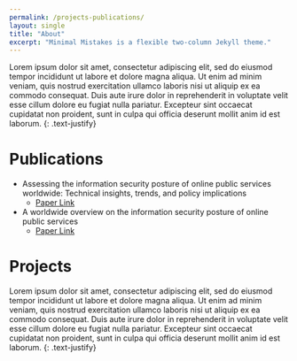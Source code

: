 ```yaml
---
permalink: /projects-publications/
layout: single
title: "About"
excerpt: "Minimal Mistakes is a flexible two-column Jekyll theme."
---
```


Lorem ipsum dolor sit amet, consectetur adipiscing elit, sed do eiusmod tempor incididunt ut labore et dolore magna aliqua. Ut enim ad minim veniam, quis nostrud exercitation ullamco laboris nisi ut aliquip ex ea commodo consequat. Duis aute irure dolor in reprehenderit in voluptate velit esse cillum dolore eu fugiat nulla pariatur. Excepteur sint occaecat cupidatat non proident, sunt in culpa qui officia deserunt mollit anim id est laborum.
{: .text-justify}

# Publications

- Assessing the information security posture of online public services worldwide: Technical insights, trends, and policy implications
    - [Paper Link](https://doi.org/10.1016/j.giq.2025.102031)
- A worldwide overview on the information security posture of online public services
    - [Paper Link](https://repositorio.inesctec.pt/server/api/core/bitstreams/ae3aecd3-a428-452d-addc-7e6536cff61f/content)

# Projects

Lorem ipsum dolor sit amet, consectetur adipiscing elit, sed do eiusmod tempor incididunt ut labore et dolore magna aliqua. Ut enim ad minim veniam, quis nostrud exercitation ullamco laboris nisi ut aliquip ex ea commodo consequat. Duis aute irure dolor in reprehenderit in voluptate velit esse cillum dolore eu fugiat nulla pariatur. Excepteur sint occaecat cupidatat non proident, sunt in culpa qui officia deserunt mollit anim id est laborum.
{: .text-justify}
